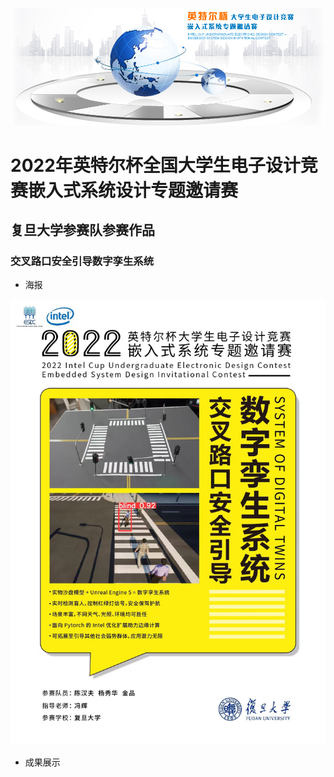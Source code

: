 ![](banner.png)
# 2022年英特尔杯全国大学生电子设计竞赛嵌入式系统设计专题邀请赛

## 复旦大学参赛队参赛作品

### 交叉路口安全引导数字孪生系统

* 海报

![](海报.jpg)

* 成果展示

